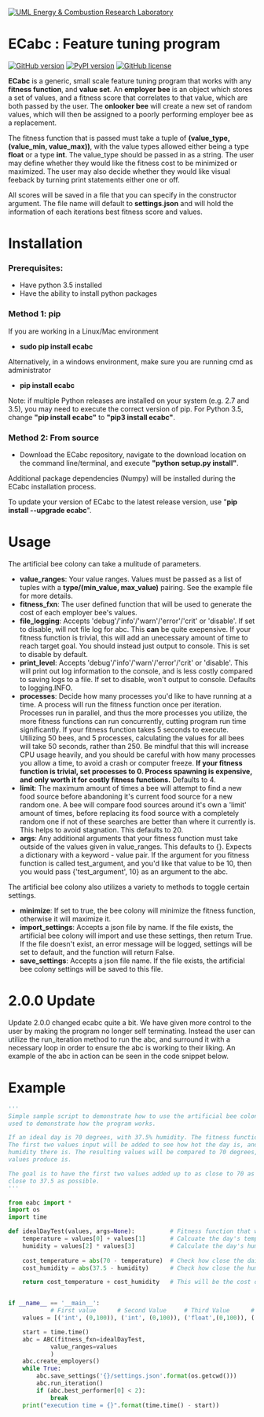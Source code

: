 [![UML Energy & Combustion Research Laboratory](http://faculty.uml.edu/Hunter_Mack/uploads/9/7/1/3/97138798/1481826668_2.png)](http://faculty.uml.edu/Hunter_Mack/)

# ECabc : Feature tuning program 
[![GitHub version](https://badge.fury.io/gh/hgromer%2Fecabc.svg)](https://badge.fury.io/gh/hgromer%2Fecabc)
[![PyPI version](https://badge.fury.io/py/ecabc.svg)](https://badge.fury.io/py/ecabc)
[![GitHub license](https://img.shields.io/badge/license-MIT-blue.svg)](https://github.com/ECRL/ecabc/blob/master/LICENSE)

**ECabc** is a generic, small scale feature tuning program that works with any **fitness function**, and **value set**. An **employer bee** is an object which stores a set of values, and a fitness score that correlates to that value, which are both passed by the user. The **onlooker bee** will create a new set of random values, which will then be assigned to a poorly performing employer bee as a replacement. 

The fitness function that is passed must take a tuple of **(value_type, (value_min, value_max))**, with the value types allowed either being a type **float** or a type **int**. The value_type should be passed in as a string. The user may define whether they would like the fitness cost to be minimized or maximized. The user may also decide whether they would like visual feeback by turning print statements either one or off.

All scores will be saved in a file that you can specify in the constructor argument. The file name will default to **settings.json** and will hold the information of each iterations best fitness score and values.

# Installation

### Prerequisites:
- Have python 3.5 installed
- Have the ability to install python packages

### Method 1: pip
If you are working in a Linux/Mac environment
- **sudo pip install ecabc**

Alternatively, in a windows environment, make sure you are running cmd as administrator
- **pip install ecabc**

Note: if multiple Python releases are installed on your system (e.g. 2.7 and 3.5), you may need to execute the correct version of pip. For Python 3.5, change **"pip install ecabc"** to **"pip3 install ecabc"**.

### Method 2: From source
- Download the ECabc repository, navigate to the download location on the command line/terminal, and execute 
**"python setup.py install"**. 

Additional package dependencies (Numpy) will be installed during the ECabc installation process.

To update your version of ECabc to the latest release version, use "**pip install --upgrade ecabc**".

# Usage
The artificial bee colony can take a mulitude of parameters.
- **value_ranges**: Your value ranges. Values must be passed as a list of tuples with a **type/(min_value, max_value)** pairing. See the example file for more details.
- **fitness_fxn**: The user defined function that will be used to generate the cost of each employer bee's values.
- **file_logging**: Accepts 'debug'/'info'/'warn'/'error'/'crit' or 'disable'. If set to disable, will not file log for abc. This **can** be quite exepensive. If your fitness function is trivial, this will add an unecessary amount of time to reach target goal. You should instead just output to console. This is set to disable by default.
- **print_level**: Accepts 'debug'/'info'/'warn'/'error'/'crit' or 'disable'. This will print out log information to the console, and is less costly compared to saving logs to a file. If set to disable, won't output to console. Defaults to logging.INFO.
- **processes**: Decide how many processes you'd like to have running at a time. A process will run the fitness function once per iteration. Processes run in parallel, and thus the more processes you utilize, the more fitness functions can run concurrently, cutting program run time significantly. If your fitness function takes 5 seconds to execute. Utilizing 50 bees, and 5 processes, calculating the values for all bees will take 50 seconds, rather than 250. Be mindful that this will increase CPU usage heavily, and you should be careful with how many processes you allow a time, to avoid a crash or computer freeze. **If your fitness function is trivial, set processes to 0. Process spawning is expensive, and only worth it for costly fitness functions.** Defaults to 4.
- **limit**: The maximum amount of times a bee will attempt to find a new food source before abandoning it's current food source for a new random one. A bee will compare food sources around it's own a 'limit' amount of times, before replacing its food source with a completely random one if not of these searches are better than where it currently is. This helps to avoid stagnation. This defaults to 20.
- **args**: Any additional arguments that your fitness function must take outside of the values given in value_ranges. This defaults to {}. Expects a dictionary with a keyword - value pair. If the argument for you fitness function is called test_argument, and you'd like that value to be 10, then you would pass {'test_argument', 10} as an argument to the abc.

The artificial bee colony also utilizes a variety to methods to toggle certain settings.
- **minimize**: If set to true, the bee colony will minimize the fitness function, otherwise it will maximize it.
- **import_settings**: Accepts a json file by name. If the file exists, the artificial bee colony will import and use these settings, then return True. If the file doesn't exist, an error message will be logged, settings will be set to default, and the function will return False.
- **save_settings**: Accepts a json file name. If the file exists, the artificial bee colony settings will be saved to this file.

# 2.0.0 Update
Update 2.0.0 changed ecabc quite a bit. We have given more control to the user by making the program no longer self terminating. Instead the user can utilize the run_iteration method to run the abc, and surround it with a necessary loop in order to ensure the abc is working to their liking. An example of the abc in action can be seen in the code snippet below.

# Example

```python
'''
Simple sample script to demonstrate how to use the artificial bee colony, this script is a simple example, which is just
used to demonstrate how the program works.

If an ideal day is 70 degrees, with 37.5% humidity. The fitness functions takes four values and tests how 'ideal' they are.
The first two values input will be added to see how hot the day is, and the second two values will be multiplied to see how much
humidity there is. The resulting values will be compared to 70 degrees, and 37.5% humidity to determine how ideal the day those 
values produce is. 

The goal is to have the first two values added up to as close to 70 as possible, while the second two values multiply out to as 
close to 37.5 as possible.
'''

from eabc import *
import os
import time

def idealDayTest(values, args=None):          # Fitness function that will be passed to the abc
    temperature = values[0] + values[1]       # Calcuate the day's temperature
    humidity = values[2] * values[3]          # Calculate the day's humidity
    
    cost_temperature = abs(70 - temperature)  # Check how close the daily temperature to 70
    cost_humidity = abs(37.5 - humidity)      # Check how close the humidity is to 37.5

    return cost_temperature + cost_humidity   # This will be the cost of your fitness function generated by the values


if __name__ == '__main__':
            # First value      # Second Value     # Third Value      # Fourth Value
    values = [('int', (0,100)), ('int', (0,100)), ('float',(0,100)), ('float', (0, 100))]

    start = time.time()
    abc = ABC(fitness_fxn=idealDayTest, 
            value_ranges=values
            )
    abc.create_employers()
    while True:
        abc.save_settings('{}/settings.json'.format(os.getcwd()))
        abc.run_iteration()
        if (abc.best_performer[0] < 2):
            break
    print("execution time = {}".format(time.time() - start))
```


